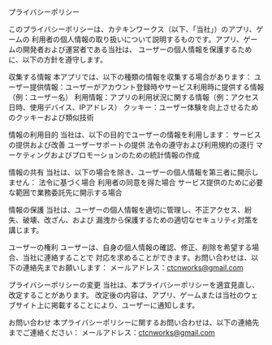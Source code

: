 プライバシーポリシー

このプライバシーポリシーは、カテキンワークス（以下、「当社」）のアプリ、ゲームの
利用者の個人情報の取り扱いについて説明するものです。アプリ、ゲームの開発者および運営者である当社は、
ユーザーの個人情報を保護するために、以下の方針を遵守します。


収集する情報
本アプリでは、以下の種類の情報を収集する場合があります：
ユーザー提供情報：ユーザーがアカウント登録時やサービス利用時に提供する情報（例：ユーザー名）
利用情報：アプリの利用状況に関する情報（例：アクセス日時、使用デバイス、IPアドレス）
クッキー：ユーザー体験を向上させるためのクッキーおよび類似技術


情報の利用目的
当社は、以下の目的でユーザーの情報を利用します：
サービスの提供および改善
ユーザーサポートの提供
法令の遵守および利用規約の遂行
マーケティングおよびプロモーションのための統計情報の作成

情報の共有
当社は、以下の場合を除き、ユーザーの個人情報を第三者に開示しません：
法令に基づく場合
利用者の同意を得た場合
サービス提供のために必要な範囲で業務委託先に開示する場合

情報の保護
当社は、ユーザーの個人情報を適切に管理し、不正アクセス、紛失、破壊、改ざん、および
漏洩から保護するための適切なセキュリティ対策を講じます。

ユーザーの権利
ユーザーは、自身の個人情報の確認、修正、削除を希望する場合、当社に連絡することで
対応を求めることができます。お問い合わせは、以下の連絡先までお願いします：
メールアドレス：ctcnworks@gmail.com

プライバシーポリシーの変更
当社は、本プライバシーポリシーを適宜見直し、改定することがあります。
改定後の内容は、アプリ、ゲームまたは当社のウェブサイト上に掲載することにより、ユーザーに通知します。

お問い合わせ
本プライバシーポリシーに関するお問い合わせは、以下の連絡先までご連絡ください：
メールアドレス：ctcnworks@gmail.com
